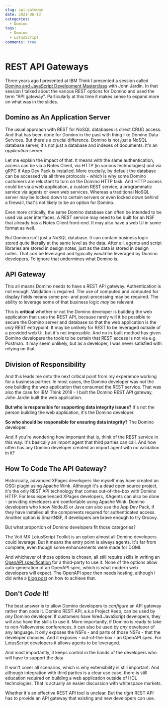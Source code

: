 ```yaml
---
slug: api-gateway
date: 2021-06-13
categories:
  - Domino
tags: 
  - Domino
  - LotusScript
comments: true
---
```

# REST API Gateways

Three years ago I presented at IBM Think I presented a session called [Domino and JavaScript Development Masterclass](https://www.slideshare.net/paulswithers1/ibm-think-session-8598-domino-and-javascript-development-masterclass) with John Jardin. In that session I talked about the various REST options for Domino and used the term "API gateway". Particularly at this time it makes sense to expand more on what was in the slides.

<!-- more -->

## Domino as An Application Server

The usual approach with REST for NoSQL databases is direct CRUD access. And that has been done for Domino in the past with thing like Domino Data Services. But there's a crucial difference. Domino is not _just_ a NoSQL database server, it's not just a database and indexes of documents. It's an _application_ server.

Let me explain the impact of that. It means with the same authentication, access can be via a Notes Client, via HTTP (in various technologies) and via gRPC if App Dev Pack is installed. More crucially, by default the database can be accessed via all three protocols - which is why some Domino customers are reluctant to turn on the Domino HTTP task. And HTTP access could be via a web application, a custom REST service, a programmatic service via agents or even web services. Whereas a traditional NoSQL server may be locked down to certain servers or even locked down behind a firewall, that's not likely to be an option for Domino.

Even more critically, the same Domino database can often be intended to be used via user interfaces. A REST service may need to be built for an NSF that already has a Notes Client front-end. It may also have a web UI in some format as well.

But Domino isn't just a NoSQL database. It can contain business logic stored quite literally at the same level as the data. After all, agents and script libraries are stored in design notes, just as the data is stored in design notes. That _can_ be leveraged and typically _would_ be leveraged by Domino developers. To ignore that undermines what Domino is.

## API Gateway

This all means Domino needs to have a REST API gateway. Authentication is not enough. Validation is required. The use of computed and computed for display fields means some pre- and post-processing may be required. The ability to leverage some of that business logic _may_ be relevant.

This is **critical** whether or not the Domino developer is building the web application that uses the REST API, because rarely will it be possible to secure the Domino server and database so that the web application is the _only_ REST entrypoint. It may be unlikely for REST to be leveraged outside of a provided web UI, but it's not impossible. And no in-built method has given Domino developers the tools to be certain that REST access is not via e.g. Postman. It may seem unlikely, but as a developer, I was never satisfied with relying on that.

## Division of Responsibility

And this leads me onto the next critical point from my experience working for a business partner. In most cases, the Domino developer was not the one building the web application that consumed the REST service. That was also the case for IBM Think 2018 - I built the Domino REST API gateway, John Jardin built the web application.

**But who is responsible for supporting data integrity issues?** It's not the person building the web application, it's the Domino developer.

**So who should be responsible for ensuring data integrity?** The Domino developer.

And if you're wondering how important that is, think of the REST service in this way. It's basically an import agent that third parties can call. And how often has any Domino developer created an import agent with no validation in it?

## How To Code The API Gateway?

Historically, advanced XPages developers like myself may have created an OSGi plugin using Apache Wink. Although it's a dead open source project, it's the only REST API technology that comes out-of-the-box with Domino HTTP. For less experienced XPages developers, XAgents can also be done - providing developers are comfortable using Apache Wink. Domino developers who know NodeJS or Java can also use the App Dev Pack, if they have installed all the components required for authenticated access. Another option is SmartNSF, if developers are brave enough to try Groovy.

But what proportion of Domino developers fit those categories?

The Volt MX LotusScript Toolkit is an option almost all Domino developers could leverage. But it means the entry point is always agents. It's far from complete, even though some enhancements were made for DOMI.

And whichever of those options is chosen, all still require skills in writing an [OpenAPI specification](https://swagger.io/specification/) for a third-party to use it. None of the options allow auto-generation of an OpenAPI spec, which is what modern web developers will expect. The OpenAPI spec then needs hosting, although I did write a [blog post](https://www.intec.co.uk/publishing-secured-swagger-spec/) on how to achieve that.

## Don't _Code_ It!

The best answer is to allow Domino developers to _configure_ an API gateway rather than code it. Domino REST API, a.k.a Project Keep, can be used by _any_ Domino developer. If customers have hired JavaScript developers, they will also have the skills to use it. More importantly, if Domino is ready to take to non-Yellowverse conferences, it can also be used by _any_ developer of any language. It only exposes the NSFs - and parts of those NSFs - that the developer chooses. And it exposes - out-of-the-box - an OpenAPI spec. For LotusScript developers it allows agents to be leveraged.

And most importantly, it keeps control in the hands of the developers who will have to support the data.

It won't cover all scenarios, which is why extensibility is still important. And although integration with third parties is a clear use case, there is still education required on building a web application outside of HCL technologies. That is actually an easier discussion with whitespace markets.

Whether it's an effective REST API tool is unclear. But the _right_ REST API has to provide an API gateway that existing and new developers can use.